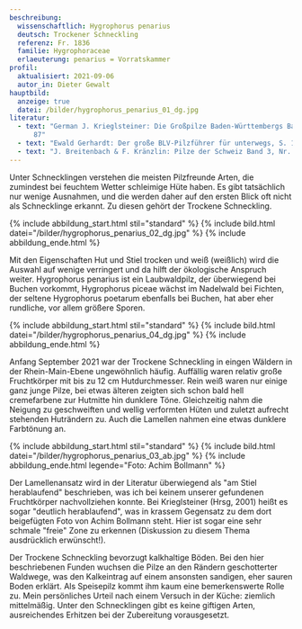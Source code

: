 ```yaml
---
beschreibung:
  wissenschaftlich: Hygrophorus penarius
  deutsch: Trockener Schneckling
  referenz: Fr. 1836
  familie: Hygrophoraceae
  erlaeuterung: penarius = Vorratskammer
profil:
  aktualisiert: 2021-09-06
  autor_in: Dieter Gewalt
hauptbild:
  anzeige: true
  datei: /bilder/hygrophorus_penarius_01_dg.jpg
literatur:
  - text: "German J. Krieglsteiner: Die Großpilze Baden-Württembergs Band 3, S. 86 -
      87"
  - text: "Ewald Gerhardt: Der große BLV-Pilzführer für unterwegs, S. 122"
  - text: "J. Breitenbach & F. Kränzlin: Pilze der Schweiz Band 3, Nr. 123"
---
```

Unter Schnecklingen verstehen die meisten Pilzfreunde Arten, die zumindest bei feuchtem Wetter schleimige Hüte haben. Es gibt tatsächlich nur wenige Ausnahmen, und die werden daher auf den ersten Blick oft nicht als Schnecklinge erkannt. Zu diesen gehört der Trockene Schneckling.

{% include abbildung_start.html stil="standard" %}
{% include bild.html datei="/bilder/hygrophorus_penarius_02_dg.jpg" %}
{% include abbildung_ende.html %}

Mit den Eigenschaften Hut und Stiel trocken und weiß (weißlich) wird die Auswahl auf wenige verringert und da hilft der ökologische Anspruch weiter. Hygrophorus penarius ist ein Laubwaldpilz, der überwiegend bei Buchen vorkommt,  Hygrophorus piceae wächst im Nadelwald bei Fichten, der seltene Hygrophorus poetarum ebenfalls bei Buchen, hat aber eher rundliche, vor allem größere Sporen.

{% include abbildung_start.html stil="standard" %}
{% include bild.html datei="/bilder/hygrophorus_penarius_04_dg.jpg" %}
{% include abbildung_ende.html %}

Anfang September 2021 war der Trockene Schneckling in eingen Wäldern in der Rhein-Main-Ebene ungewöhnlich häufig. Auffällig waren relativ große Fruchtkörper mit bis zu 12 cm Hutdurchmesser. Rein weiß waren nur einige ganz junge Pilze, bei etwas älteren zeigten sich schon bald hell cremefarbene zur Hutmitte hin dunklere Töne. Gleichzeitig nahm die Neigung zu geschweiften und wellig verformten Hüten und zuletzt aufrecht stehenden Huträndern zu. Auch die Lamellen nahmen eine etwas dunklere Farbtönung an.

{% include abbildung_start.html stil="standard" %}
{% include bild.html datei="/bilder/hygrophorus_penarius_03_ab.jpg" %}
{% include abbildung_ende.html legende="Foto: Achim Bollmann" %}

Der Lamellenansatz wird in der Literatur überwiegend als "am Stiel herablaufend" beschrieben, was ich bei keinem unserer gefundenen Fruchtkörper nachvollziehen konnte. Bei Krieglsteiner (Hrsg, 2001) heißt es sogar "deutlich herablaufend", was in krassem Gegensatz zu dem dort beigefügten Foto von Achim Bollmann steht. Hier ist sogar eine sehr schmale "freie" Zone zu erkennen (Diskussion zu diesem Thema ausdrücklich erwünscht!).

Der Trockene Schneckling bevorzugt kalkhaltige Böden. Bei den hier beschriebenen Funden wuchsen die Pilze an den Rändern geschotterter Waldwege, was den Kalkeintrag auf einem ansonsten sandigen, eher sauren Boden erklärt. Als Speisepilz kommt ihm kaum eine bemerkenswerte Rolle zu. Mein persönliches Urteil nach einem Versuch in der Küche: ziemlich mittelmäßig. Unter den Schnecklingen gibt es keine giftigen Arten, ausreichendes Erhitzen bei der Zubereitung vorausgesetzt.